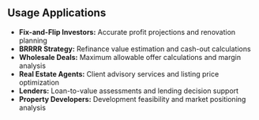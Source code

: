 ## **Usage Applications**

- **Fix-and-Flip Investors:** Accurate profit projections and renovation planning
- **BRRRR Strategy:** Refinance value estimation and cash-out calculations
- **Wholesale Deals:** Maximum allowable offer calculations and margin analysis
- **Real Estate Agents:** Client advisory services and listing price optimization
- **Lenders:** Loan-to-value assessments and lending decision support
- **Property Developers:** Development feasibility and market positioning analysis